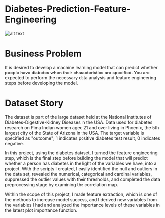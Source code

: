# Diabetes-Prediction-Feature-Engineering

![alt text](https://www.mdanderson.org/images/publications/cancerwise/D/CW-diabetes-iStock-1168613048.jpg)

# Business Problem

It is desired to develop a machine learning model that can predict whether people have diabetes when their characteristics are specified. You are expected to perform the necessary data analysis and feature engineering steps before developing the model.

# Dataset Story

The dataset is part of the large dataset held at the National Institutes of Diabetes-Digestive-Kidney Diseases in the USA. Data used for diabetes research on Pima Indian women aged 21 and over living in Phoenix, the 5th largest city of the State of Arizona in the USA.
The target variable is specified as "outcome"; 1 indicates positive diabetes test result, 0 indicates negative.

In this project, using the diabetes dataset, I turned the feature engineering step, which is the final step before building the model that will predict whether a person has diabetes in the light of the variables we have, into a project. With the scripts I created, I easily identified the null and outliers in the data set, revealed the numerical, categorical and cardinal variables, suppressed the outlier values with their thresholds, and completed the data preprocessing stage by examining the correlation map.

Within the scope of this project, I made feature extraction, which is one of the methods to increase model success, and I derived new variables from the variables I had and analyzed the importance levels of these variables in the latest plot importance function.
